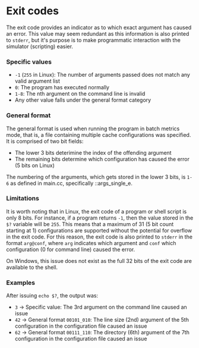 # Exit codes

The exit code provides an indicator as to which exact argument has caused an error. This value may seem redundant as this information is also printed to `stderr`, but it's purpose is to make programmatic interaction with the simulator (scripting) easier.

### Specific values

- `-1` (`255` in Linux): The number of arguments passed does not match any valid argument list
- `0`: The program has executed normally
- `1-8`: The nth argument on the command line is invalid
- Any other value falls under the general format category

### General format

The general format is used when running the program in batch metrics mode, that is, a file containing multiple cache configurations was specified. It is comprised of two bit fields:
- The lower 3 bits deterimine the index of the offending argument
- The remaining bits determine which configuration has caused the error (5 bits on Linux)

The numbering of the arguments, which gets stored in the lower 3 bits, is `1-6` as defined in main.cc, specifically ::args_single_e.

### Limitations

It is worth noting that in Linux, the exit code of a program or shell script is only 8 bits. For instance, if a program returns `-1`, then the value stored in the `$?` variable will be `255`. This means that a maximum of 31 (5 bit count starting at 1) configurations are supported without the potential for overflow in the exit code. For this reason, the exit code is also printed to `stderr` in the format `arg@conf`, where `arg` indicates which argument and `conf` which configuration (0 for command line) caused the error.

On Windows, this issue does not exist as the full 32 bits of the exit code are available to the shell.

### Examples

After issuing `echo $?`, the output was:
- `3` -> Specific value: The 3rd argument on the command line caused an issue
- `42` -> General format `00101_010`: The line size (2nd) argument of the 5th configuration in the configuration file caused an issue
- `62` -> General format `00111_110`: The directory (6th) argument of the 7th configuration in the configuration file caused an issue
